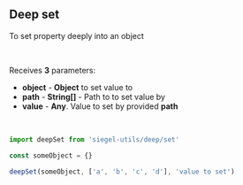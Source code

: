 ## Deep set

To set property deeply into an object

<br />

Receives **3** parameters:
- **object** - **Object** to set value to
- **path** - **String[]** - Path to to set value by
- **value** - **Any**. Value to set by provided **path**

<br />

```jsx
import deepSet from 'siegel-utils/deep/set'

const someObject = {}

deepSet(someObject, ['a', 'b', 'c', 'd'], 'value to set')
```